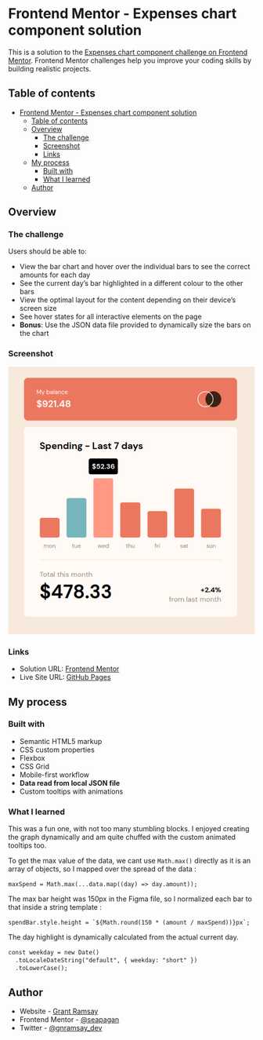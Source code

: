 # Frontend Mentor - Expenses chart component solution

This is a solution to the [Expenses chart component challenge on Frontend Mentor](https://www.frontendmentor.io/challenges/expenses-chart-component-e7yJBUdjwt). Frontend Mentor challenges help you improve your coding skills by building realistic projects.

## Table of contents

- [Frontend Mentor - Expenses chart component solution](#frontend-mentor---expenses-chart-component-solution)
  - [Table of contents](#table-of-contents)
  - [Overview](#overview)
    - [The challenge](#the-challenge)
    - [Screenshot](#screenshot)
    - [Links](#links)
  - [My process](#my-process)
    - [Built with](#built-with)
    - [What I learned](#what-i-learned)
  - [Author](#author)

## Overview

### The challenge

Users should be able to:

- View the bar chart and hover over the individual bars to see the correct amounts for each day
- See the current day’s bar highlighted in a different colour to the other bars
- View the optimal layout for the content depending on their device’s screen size
- See hover states for all interactive elements on the page
- **Bonus**: Use the JSON data file provided to dynamically size the bars on the chart

### Screenshot

![Screenshot](./screenshot.png)

### Links

- Solution URL: [Frontend Mentor](https://your-solution-url.com)
- Live Site URL: [GitHub Pages](https://seapagan-fem.github.io/expense-chart-component/)

## My process

### Built with

- Semantic HTML5 markup
- CSS custom properties
- Flexbox
- CSS Grid
- Mobile-first workflow
- **Data read from local JSON file**
- Custom tooltips with animations

### What I learned

This was a fun one, with not too many stumbling blocks. I enjoyed creating the
graph dynamically and am quite chuffed with the custom animated tooltips too.

To get the max value of the data, we cant use `Math.max()` directly as it is an
array of objects, so I mapped over the spread of the data :

```
maxSpend = Math.max(...data.map((day) => day.amount));
```

The max bar height was 150px in the Figma file, so I normalized each bar to that
inside a string template :

```
spendBar.style.height = `${Math.round(150 * (amount / maxSpend))}px`;
```

The day highlight is dynamically calculated from the actual current day.

```
const weekday = new Date()
  .toLocaleDateString("default", { weekday: "short" })
  .toLowerCase();
  ```

## Author

- Website - [Grant Ramsay](https://www.gnramsay.com)
- Frontend Mentor - [@seapagan](https://www.frontendmentor.io/profile/seapagan)
- Twitter - [@gnramsay_dev](https://www.twitter.com/gnramsay_dev)

